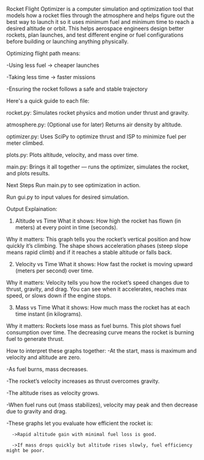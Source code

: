 Rocket Flight Optimizer is a computer simulation and optimization tool that models how a rocket flies through the atmosphere and helps figure out the best way to launch it so it uses minimum fuel and minimum time to reach a desired altitude or orbit.
This helps aerospace engineers design better rockets, plan launches, and test different engine or fuel configurations before building or launching anything physically.

Optimizing flight path means:

-Using less fuel → cheaper launches

-Taking less time → faster missions

-Ensuring the rocket follows a safe and stable trajectory


Here's a quick guide to each file:

rocket.py: Simulates rocket physics and motion under thrust and gravity.

atmosphere.py: (Optional use for later) Returns air density by altitude.

optimizer.py: Uses SciPy to optimize thrust and ISP to minimize fuel per meter climbed.

plots.py: Plots altitude, velocity, and mass over time.

main.py: Brings it all together — runs the optimizer, simulates the rocket, and plots results.

Next Steps
Run main.py to see optimization in action.

Run gui.py to input values for desired simulation.


Output Explaination:
1. Altitude vs Time
What it shows:
How high the rocket has flown (in meters) at every point in time (seconds).

Why it matters:
This graph tells you the rocket’s vertical position and how quickly it’s climbing. The shape shows acceleration phases (steep slope means rapid climb) and if it reaches a stable altitude or falls back.

2. Velocity vs Time
What it shows:
How fast the rocket is moving upward (meters per second) over time.

Why it matters:
Velocity tells you how the rocket’s speed changes due to thrust, gravity, and drag. You can see when it accelerates, reaches max speed, or slows down if the engine stops.

3. Mass vs Time
What it shows:
How much mass the rocket has at each time instant (in kilograms).

Why it matters:
Rockets lose mass as fuel burns. This plot shows fuel consumption over time. The decreasing curve means the rocket is burning fuel to generate thrust.

How to interpret these graphs together:
-At the start, mass is maximum and velocity and altitude are zero.

-As fuel burns, mass decreases.

-The rocket’s velocity increases as thrust overcomes gravity.

-The altitude rises as velocity grows.

-When fuel runs out (mass stabilizes), velocity may peak and then decrease due to gravity and drag.

-These graphs let you evaluate how efficient the rocket is:

      ->Rapid altitude gain with minimal fuel loss is good.

      ->If mass drops quickly but altitude rises slowly, fuel efficiency might be poor.